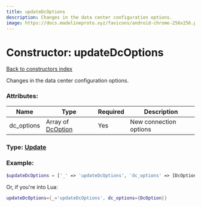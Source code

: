 ```yaml
---
title: updateDcOptions
description: Changes in the data center configuration options.
image: https://docs.madelineproto.xyz/favicons/android-chrome-256x256.png
---
```

# Constructor: updateDcOptions  
[Back to constructors index](index.md)



Changes in the data center configuration options.

### Attributes:

| Name     |    Type       | Required | Description |
|----------|---------------|----------|-------------|
|dc\_options|Array of [DcOption](../types/DcOption.md) | Yes|New connection options|



### Type: [Update](../types/Update.md)


### Example:

```php
$updateDcOptions = ['_' => 'updateDcOptions', 'dc_options' => [DcOption, DcOption]];
```  


Or, if you're into Lua:

```lua
updateDcOptions={_='updateDcOptions', dc_options={DcOption}}

```


